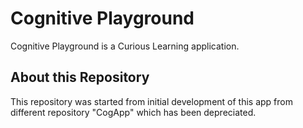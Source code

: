 # Cognitive Playground

Cognitive Playground is a Curious Learning application.

## About this Repository

This repository was started from initial development of this app from different
repository "CogApp" which has been depreciated.
